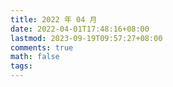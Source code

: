 ```yaml
---
title: 2022 年 04 月
date: 2022-04-01T17:48:16+08:00
lastmod: 2023-09-19T09:57:27+08:00
comments: true
math: false
tags:
---
```


